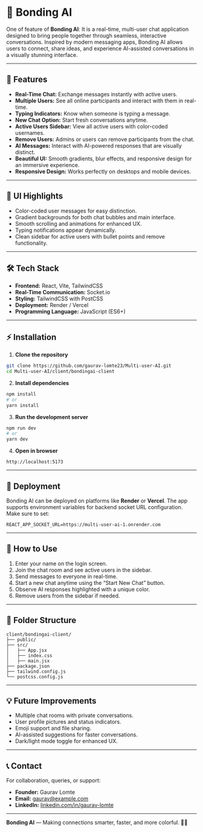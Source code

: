 
# 🚀 Bonding AI

One of feature of **Bonding AI**: It is a real-time, multi-user chat application designed to bring people together through seamless, interactive conversations. Inspired by modern messaging apps, Bonding AI allows users to connect, share ideas, and experience AI-assisted conversations in a visually stunning interface.

---

## 🌟 Features

- **Real-Time Chat:** Exchange messages instantly with active users.
- **Multiple Users:** See all online participants and interact with them in real-time.
- **Typing Indicators:** Know when someone is typing a message.
- **New Chat Option:** Start fresh conversations anytime.
- **Active Users Sidebar:** View all active users with color-coded usernames.
- **Remove Users:** Admins or users can remove participants from the chat.
- **AI Messages:** Interact with AI-powered responses that are visually distinct.
- **Beautiful UI:** Smooth gradients, blur effects, and responsive design for an immersive experience.
- **Responsive Design:** Works perfectly on desktops and mobile devices.

---

## 🎨 UI Highlights

- Color-coded user messages for easy distinction.
- Gradient backgrounds for both chat bubbles and main interface.
- Smooth scrolling and animations for enhanced UX.
- Typing notifications appear dynamically.
- Clean sidebar for active users with bullet points and remove functionality.

---

## 🛠 Tech Stack

- **Frontend:** React, Vite, TailwindCSS
- **Real-Time Communication:** Socket.io
- **Styling:** TailwindCSS with PostCSS
- **Deployment:** Render / Vercel
- **Programming Language:** JavaScript (ES6+)

---

## ⚡ Installation

1. **Clone the repository**

```bash
git clone https://github.com/gaurav-lomte23/Multi-user-AI.git
cd Multi-user-AI/client/bondingai-client
````

2. **Install dependencies**

```bash
npm install
# or
yarn install
```

3. **Run the development server**

```bash
npm run dev
# or
yarn dev
```

4. **Open in browser**

```
http://localhost:5173
```

---

## 🚀 Deployment

Bonding AI can be deployed on platforms like **Render** or **Vercel**. The app supports environment variables for backend socket URL configuration. Make sure to set:

```
REACT_APP_SOCKET_URL=https://multi-user-ai-1.onrender.com
```

---

## 👥 How to Use

1. Enter your name on the login screen.
2. Join the chat room and see active users in the sidebar.
3. Send messages to everyone in real-time.
4. Start a new chat anytime using the “Start New Chat” button.
5. Observe AI responses highlighted with a unique color.
6. Remove users from the sidebar if needed.

---

## 🔧 Folder Structure

```
client/bondingai-client/
├── public/
├── src/
│   ├── App.jsx
│   ├── index.css
│   ├── main.jsx
├── package.json
├── tailwind.config.js
└── postcss.config.js
```

---

## 💡 Future Improvements

* Multiple chat rooms with private conversations.
* User profile pictures and status indicators.
* Emoji support and file sharing.
* AI-assisted suggestions for faster conversations.
* Dark/light mode toggle for enhanced UX.

---

## 📞 Contact

For collaboration, queries, or support:

* **Founder:** Gaurav Lomte
* **Email:** [gaurav@example.com](mailto:gaurav@example.com)
* **LinkedIn:** [linkedin.com/in/gaurav-lomte](https://www.linkedin.com/in/gaurav-lomte)

---

**Bonding AI** — Making connections smarter, faster, and more colorful. 🌈💬

